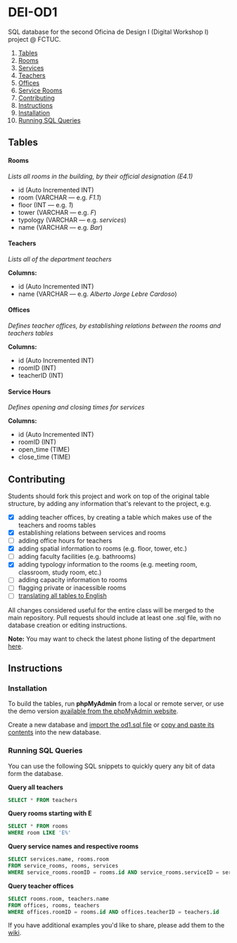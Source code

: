 # DEI-OD1

SQL database for the second Oficina de Design I (Digital Workshop I) project @ FCTUC.

1. [Tables](https://github.com/emmnunes/DEI-OD1#tables)
  1. [Rooms](https://github.com/emmnunes/DEI-OD1#rooms)
  2. [Services](https://github.com/emmnunes/DEI-OD1#services)
  3. [Teachers](https://github.com/emmnunes/DEI-OD1#teachers)
  4. [Offices](https://github.com/emmnunes/DEI-OD1#offices)
  5. [Service Rooms](https://github.com/emmnunes/DEI-OD1#service-rooms)
2. [Contributing](https://github.com/emmnunes/DEI-OD1#contributing)
3. [Instructions](https://github.com/emmnunes/DEI-OD1#instructions)
  1. [Installation](https://github.com/emmnunes/DEI-OD1#installation)
  2. [Running SQL Queries](https://github.com/emmnunes/DEI-OD1#running-sql-queries)

## Tables

#### Rooms
_Lists all rooms in the building, by their official designation (E4.1)_
* id (Auto Incremented INT)
* room (VARCHAR — e.g. _F1.1_)
* floor (INT — e.g. _1_)
* tower (VARCHAR — e.g. _F_)
* typology (VARCHAR — e.g. _services_)
* name (VARCHAR — e.g. _Bar_)

#### Teachers
_Lists all of the department teachers_

__Columns:__
* id (Auto Incremented INT)
* name (VARCHAR — e.g. _Alberto Jorge Lebre Cardoso_)

#### Offices
_Defines teacher offices, by establishing relations between the rooms and teachers tables_

__Columns:__
* id (Auto Incremented INT)
* roomID (INT)
* teacherID (INT)

#### Service Hours
_Defines opening and closing times for services_

__Columns:__
* id (Auto Incremented INT)
* roomID (INT)
* open\_time (TIME)
* close\_time (TIME)

## Contributing

Students should fork this project and work on top of the original table structure, by adding any information that's relevant to the project, e.g.

* [x] adding teacher offices, by creating a table which makes use of the teachers and rooms tables
* [x] establishing relations between services and rooms
* [ ] adding office hours for teachers
* [x] adding spatial information to rooms (e.g. floor, tower, etc.)
* [ ] adding faculty facilities (e.g. bathrooms)
* [x] adding typology information to the rooms (e.g. meeting room, classroom, study room, etc.)
* [ ] adding capacity information to rooms
* [ ] flagging private or inacessible rooms
* [ ] [translating all tables to English](https://github.com/emmnunes/DEI-OD1/issues/7)

All changes considered useful for the entire class will be merged to the main repository. Pull requests should include at least one .sql file, with no database creation or editing instructions.

**Note:** You may want to check the latest phone listing of the department [here](http://www.uc.pt/fctuc/dei/contactos/listaTelefones).

## Instructions

### Installation

To build the tables, run __phpMyAdmin__ from a local or remote server, or use the demo version [available from the phpMyAdmin website](http://demo.phpmyadmin.net/master-config/).

Create a new database and [import the od1.sql file](http://www.inmotionhosting.com/support/website/phpmyadmin/import-database-using-phpmyadmin) or [copy and paste its contents](https://www.siteground.com/tutorials/phpmyadmin/phpmyadmin_mysql_query.htm) into the new database.

### Running SQL Queries

You can use the following SQL snippets to quickly query any bit of data form the database.

__Query all teachers__

``` sql
SELECT * FROM teachers
```
__Query rooms starting with E__

``` sql
SELECT * FROM rooms
WHERE room LIKE 'E%'
```

__Query service names and respective rooms__

``` sql
SELECT services.name, rooms.room
FROM service_rooms, rooms, services
WHERE service_rooms.roomID = rooms.id AND service_rooms.serviceID = services.id
```

__Query teacher offices__

``` sql
SELECT rooms.room, teachers.name
FROM offices, rooms, teachers
WHERE offices.roomID = rooms.id AND offices.teacherID = teachers.id
```

If you have additional examples you'd like to share, please add them to the [wiki](https://github.com/emmnunes/DEI-OD1/wiki/SQL-Queries).
